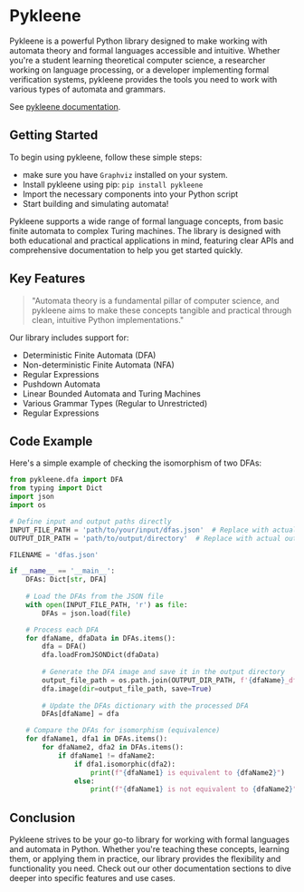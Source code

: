 # Pykleene

Pykleene is a powerful Python library designed to make working with automata theory and formal languages accessible and intuitive. Whether you're a student learning theoretical computer science, a researcher working on language processing, or a developer implementing formal verification systems, pykleene provides the tools you need to work with various types of automata and grammars.

See [pykleene documentation](https://pykleene.vercel.app/).

## Getting Started

To begin using pykleene, follow these simple steps:
- make sure you have `Graphviz` installed on your system.
- Install pykleene using pip: `pip install pykleene`
- Import the necessary components into your Python script
- Start building and simulating automata!

Pykleene supports a wide range of formal language concepts, from basic finite automata to complex Turing machines. The library is designed with both educational and practical applications in mind, featuring clear APIs and comprehensive documentation to help you get started quickly.

## Key Features

> "Automata theory is a fundamental pillar of computer science, and pykleene aims to make these concepts tangible and practical through clean, intuitive Python implementations."

Our library includes support for:
- Deterministic Finite Automata (DFA)
- Non-deterministic Finite Automata (NFA)
- Regular Expressions
- Pushdown Automata
- Linear Bounded Automata and Turing Machines
- Various Grammar Types (Regular to Unrestricted)
- Regular Expressions

## Code Example

Here's a simple example of checking the isomorphism of two DFAs: 

```python showLineNumbers
from pykleene.dfa import DFA
from typing import Dict
import json
import os

# Define input and output paths directly
INPUT_FILE_PATH = 'path/to/your/input/dfas.json'  # Replace with actual path to the input file
OUTPUT_DIR_PATH = 'path/to/output/directory'  # Replace with actual output directory path

FILENAME = 'dfas.json'

if __name__ == '__main__':
    DFAs: Dict[str, DFA]
    
    # Load the DFAs from the JSON file
    with open(INPUT_FILE_PATH, 'r') as file:
        DFAs = json.load(file)

    # Process each DFA
    for dfaName, dfaData in DFAs.items():
        dfa = DFA()
        dfa.loadFromJSONDict(dfaData)
        
        # Generate the DFA image and save it in the output directory
        output_file_path = os.path.join(OUTPUT_DIR_PATH, f'{dfaName}_dfa.png')
        dfa.image(dir=output_file_path, save=True)
        
        # Update the DFAs dictionary with the processed DFA
        DFAs[dfaName] = dfa

    # Compare the DFAs for isomorphism (equivalence)
    for dfaName1, dfa1 in DFAs.items():
        for dfaName2, dfa2 in DFAs.items():
            if dfaName1 != dfaName2:
                if dfa1.isomorphic(dfa2):
                    print(f"{dfaName1} is equivalent to {dfaName2}")
                else:
                    print(f"{dfaName1} is not equivalent to {dfaName2}")
```

## Conclusion

Pykleene strives to be your go-to library for working with formal languages and automata in Python. Whether you're teaching these concepts, learning them, or applying them in practice, our library provides the flexibility and functionality you need. Check out our other documentation sections to dive deeper into specific features and use cases.